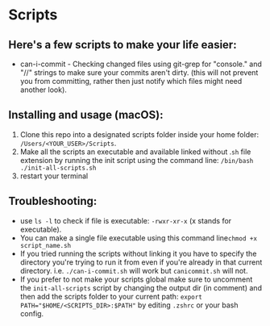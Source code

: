 # Scripts

## Here's a few scripts to make your life easier:
* can-i-commit - Checking changed files using git-grep for "console." and "//" strings to make sure your commits aren't dirty. (this will not prevent you from committing, rather then just notify which files might need another look).


## Installing and usage (macOS):

1. Clone this repo into a designated scripts folder inside your home folder: `/Users/<YOUR_USER>/Scripts`.
2. Make all the scripts an executable and available linked without .`sh` file extension by running the init script using the command line: `/bin/bash ./init-all-scripts.sh`
3. restart your terminal


## Troubleshooting:

* use `ls -l` to check if file is executable: `-rwxr-xr-x` (x stands for executable).
* You can make a single file executable using this command line`chmod +x script_name.sh`
* If you tried running the scripts without linking it you have to specify the directory you're trying to run it from even if you're already in that current directory. i.e. `./can-i-commit.sh` will work but `canicommit.sh` will not.
* If you prefer to not make your scripts global make sure to uncomment the `init-all-scripts` script by changing the output dir (in comment) and then add the scripts folder to your current path: `export PATH="$HOME/<SCRIPTS_DIR>:$PATH"` by editing `.zshrc` or your bash config.


